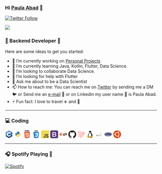 ### Hi [Paula Abad][website] 👋

[![Twitter Follow](https://img.shields.io/twitter/follow/libeluladoradas?color=%231DA1F2&logo=Twitter&style=for-the-badge)](https://twitter.com/libeluladoradas)

[<img src="https://media.giphy.com/media/110dhxfJebYOTm/giphy.gif">][github]


### :purple_heart: Backend Developer :purple_heart:


Here are some ideas to get you started:

- 🔭 I’m currently working on [Personal Projects][website]
- 🌱 I’m currently learning Java, Kotlin, Flutter, Data Science.
- 👯 I’m looking to collaborate Data Science.
- 🤔 I’m looking for help with Flutter
- 💬 Ask me about to be a Data Scientist
- 📫 How to reach me: You can reach me on [Twitter][twitter] by sending me a DM :bird: or Send me an [e-mail][e-mail] :love_letter: or on Linkedin my user name :crown: is Paula Abad.
- ⚡ Fun fact: I love to travel :airplane: and :pizza:

---

### :computer: Coding

<img aling="left" alt="C++" width="26px" src="https://raw.githubusercontent.com/github/explore/80688e429a7d4ef2fca1e82350fe8e3517d3494d/topics/cpp/cpp.png"/>&nbsp;<img aling="left" alt="python" width="26px" src="https://raw.githubusercontent.com/github/explore/80688e429a7d4ef2fca1e82350fe8e3517d3494d/topics/python/python.png"/>&nbsp;<img aling="left" alt="python" width="26px" src="https://raw.githubusercontent.com/github/explore/80688e429a7d4ef2fca1e82350fe8e3517d3494d/topics/html/html.png"/>&nbsp;<img aling="left" alt="python" width="26px" src="https://raw.githubusercontent.com/github/explore/80688e429a7d4ef2fca1e82350fe8e3517d3494d/topics/css/css.png"/>&nbsp;<img aling="left" alt="python" width="26px" src="https://raw.githubusercontent.com/github/explore/80688e429a7d4ef2fca1e82350fe8e3517d3494d/topics/javascript/javascript.png"/>&nbsp;<img aling="left" alt="python" width="26px" src="https://raw.githubusercontent.com/github/explore/80688e429a7d4ef2fca1e82350fe8e3517d3494d/topics/bootstrap/bootstrap.png"/>&nbsp;<img aling="left" alt="python" width="26px" src="https://raw.githubusercontent.com/github/explore/80688e429a7d4ef2fca1e82350fe8e3517d3494d/topics/git/git.png"/>&nbsp;<img aling="left" alt="python" width="26px" src="https://raw.githubusercontent.com/github/explore/89bdd9644f44d1b12180fd512b95574fe4c54617/topics/github-api/github-api.png"/>&nbsp;<img aling="left" alt="python" width="26px" src="https://raw.githubusercontent.com/github/explore/56a826d05cf762b2b50ecbe7d492a839b04f3fbf/topics/laravel/laravel.png"/>&nbsp;<img aling="left" alt="python" width="26px" src="https://raw.githubusercontent.com/github/explore/80688e429a7d4ef2fca1e82350fe8e3517d3494d/topics/linux/linux.png"/>&nbsp;<img aling="left" alt="python" width="26px" src="https://raw.githubusercontent.com/github/explore/80688e429a7d4ef2fca1e82350fe8e3517d3494d/topics/mysql/mysql.png"/>&nbsp;<img aling="left" alt="python" width="26px" src="https://raw.githubusercontent.com/github/explore/ccc16358ac4530c6a69b1b80c7223cd2744dea83/topics/php/php.png"/>&nbsp;<img aling="left" alt="python" width="26px" src="https://raw.githubusercontent.com/github/explore/80688e429a7d4ef2fca1e82350fe8e3517d3494d/topics/ubuntu/ubuntu.png"/>


---

### :headphones: Spotify Playing :microphone:

[![Spotify](https://novatorem-pdcl0be90-spoty.vercel.app/api/spotify)](https://open.spotify.com/user/31chnmcc6yrr4pp6doagc7sytkhm)


<!-- Links -->
[website]: https://www.linkedin.com/in/paulabadt/
[e-mail]: paulabad76@gmail.com
[twitter]: https://twitter.com/libeluladoradas
[github]: https://github.com/Paulabad-BigData

